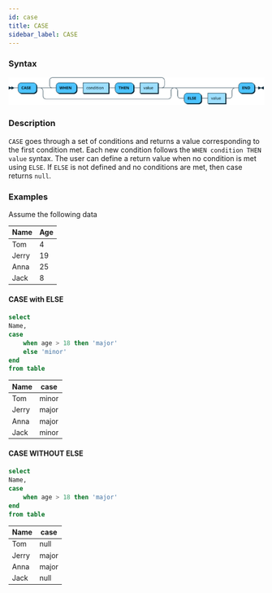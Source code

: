 ```yaml
---
id: case
title: CASE
sidebar_label: CASE
---
```


### Syntax
![case syntax](assets/case-def.svg)

### Description
`CASE` goes through a set of conditions and returns a value corresponding to the first condition met.
Each new condition follows the `WHEN condition THEN value` syntax.
The user can define a return value when no condition is met using `ELSE`.
If `ELSE` is not defined and no conditions are met, then case returns `null`.

### Examples
Assume the following data

| Name | Age |
|---|---|
| Tom | 4 |
| Jerry | 19 |
| Anna | 25 |
| Jack | 8 |

#### CASE with ELSE

```sql
select 
Name, 
case
    when age > 18 then 'major'
    else 'minor'
end 
from table
```

| Name | case |
|---|---|
| Tom | minor |
| Jerry | major |
| Anna | major |
| Jack | minor |


#### CASE WITHOUT ELSE

```sql
select 
Name, 
case
    when age > 18 then 'major'
end 
from table
```

| Name | case |
|---|---|
| Tom | null |
| Jerry | major |
| Anna | major |
| Jack | null |